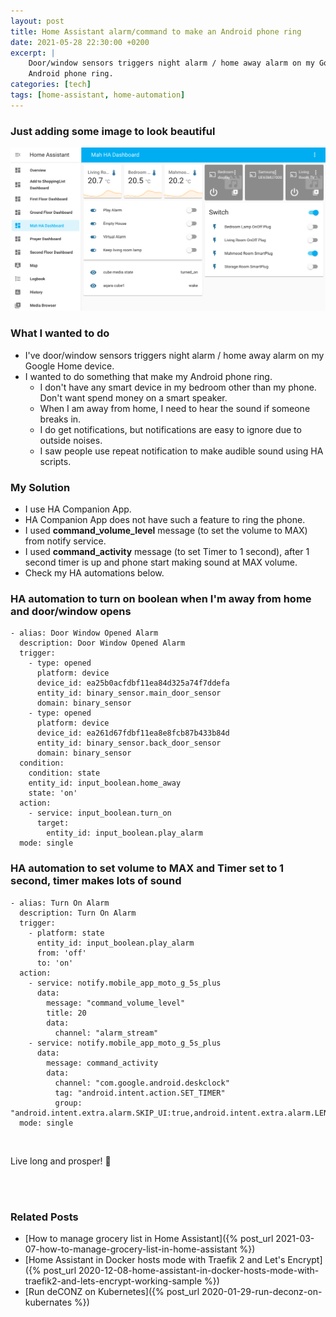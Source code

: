 ```yaml
---
layout: post
title: Home Assistant alarm/command to make an Android phone ring
date: 2021-05-28 22:30:00 +0200
excerpt: |
    Door/window sensors triggers night alarm / home away alarm on my Google Home device. I wanted to do something that make my 
    Android phone ring.
categories: [tech]
tags: [home-assistant, home-automation]
---
```


### Just adding some image to look beautiful
![image](/assets/images/2021-05/My-HA-random-snapshot-2805.png)


### What I wanted to do
- I've door/window sensors triggers night alarm / home away alarm on my Google Home device.
- I wanted to do something that make my Android phone ring.
  - I don't have any smart device in my bedroom other than my phone. Don't want spend money on a smart speaker.
  - When I am away from home, I need to hear the sound if someone breaks in.
  - I do get notifications, but notifications are easy to ignore due to outside noises.
  - I saw people use repeat notification to make audible sound using HA scripts.


### My Solution
- I use HA Companion App.
- HA Companion App does not have such a feature to ring the phone.
- I used **command_volume_level** message (to set the volume to MAX) from notify service.
- I used **command_activity** message (to set Timer to 1 second), after 1 second timer is up and phone start making sound at MAX volume.
- Check my HA automations below.


### HA automation to turn on boolean when I'm away from home and door/window opens
```
- alias: Door Window Opened Alarm
  description: Door Window Opened Alarm
  trigger:
    - type: opened
      platform: device
      device_id: ea25b0acfdbf11ea84d325a74f7ddefa
      entity_id: binary_sensor.main_door_sensor
      domain: binary_sensor
    - type: opened
      platform: device
      device_id: ea261d67fdbf11ea8e8fcb87b433b84d
      entity_id: binary_sensor.back_door_sensor
      domain: binary_sensor
  condition:
    condition: state
    entity_id: input_boolean.home_away
    state: 'on'
  action:
    - service: input_boolean.turn_on
      target:
        entity_id: input_boolean.play_alarm
  mode: single
```


### HA automation to set volume to MAX and Timer set to 1 second, timer makes lots of sound
```
- alias: Turn On Alarm
  description: Turn On Alarm
  trigger:
    - platform: state
      entity_id: input_boolean.play_alarm
      from: 'off'
      to: 'on'
  action:
    - service: notify.mobile_app_moto_g_5s_plus
      data:
        message: "command_volume_level"
        title: 20
        data:
          channel: "alarm_stream"
    - service: notify.mobile_app_moto_g_5s_plus
      data:
        message: command_activity
        data:
          channel: "com.google.android.deskclock"
          tag: "android.intent.action.SET_TIMER"
          group: "android.intent.extra.alarm.SKIP_UI:true,android.intent.extra.alarm.LENGTH:1"
  mode: single
```

<br/>

Live long and prosper! :vulcan_salute:

<br/>
<br/>

### Related Posts
- [How to manage grocery list in Home Assistant]({% post_url 2021-03-07-how-to-manage-grocery-list-in-home-assistant %})
- [Home Assistant in Docker hosts mode with Traefik 2 and Let's Encrypt]({% post_url 2020-12-08-home-assistant-in-docker-hosts-mode-with-traefik2-and-lets-encrypt-working-sample %})
- [Run deCONZ on Kubernetes]({% post_url 2020-01-29-run-deconz-on-kubernates %})